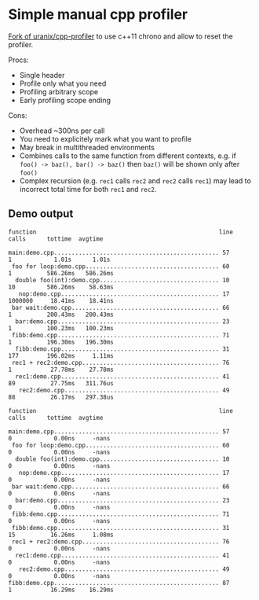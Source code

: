 # Simple manual cpp profiler

[Fork of uranix/cpp-profiler](https://github.com/uranix/cpp-profiler) to use c++11 chrono and allow to reset the profiler.

Procs:
* Single header
* Profile only what you need
* Profiling arbitrary scope
* Early profiling scope ending

Cons:
* Overhead ~300ns per call
* You need to explicitely mark what you want to profile
* May break in multithreaded environments
* Combines calls to the same function from different contexts, e.g. if `foo() -> baz(), bar() -> baz()` then `baz()` will be shown only after `foo()`
* Complex recursion (e.g. `rec1` calls `rec2` and `rec2` calls `rec1`) may lead to incorrect total time for both `rec1` and `rec2`.

## Demo output
```
function                                                    line	calls	   tottime	avgtime

main:demo.cpp............................................... 57       1            1.01s      1.01s 
 foo for loop:demo.cpp...................................... 60       1          586.26ms   586.26ms
  double foo(int):demo.cpp.................................. 10       10         586.26ms    58.63ms
   nop:demo.cpp............................................. 17       1000000     18.41ms    18.41ns
 bar wait:demo.cpp.......................................... 66       1          200.43ms   200.43ms
  bar:demo.cpp.............................................. 23       1          100.23ms   100.23ms
 fibb:demo.cpp.............................................. 71       1          196.30ms   196.30ms
  fibb:demo.cpp............................................. 31       177        196.02ms     1.11ms
 rec1 + rec2:demo.cpp....................................... 76       1           27.78ms    27.78ms
  rec1:demo.cpp............................................. 41       89          27.75ms   311.76us
   rec2:demo.cpp............................................ 49       88          26.17ms   297.38us

function                                                    line	calls	   tottime	avgtime

main:demo.cpp............................................... 57       0            0.00ns     -nans 
 foo for loop:demo.cpp...................................... 60       0            0.00ns     -nans 
  double foo(int):demo.cpp.................................. 10       0            0.00ns     -nans 
   nop:demo.cpp............................................. 17       0            0.00ns     -nans 
 bar wait:demo.cpp.......................................... 66       0            0.00ns     -nans 
  bar:demo.cpp.............................................. 23       0            0.00ns     -nans 
 fibb:demo.cpp.............................................. 71       0            0.00ns     -nans 
 fibb:demo.cpp.............................................. 31       15          16.26ms     1.08ms
 rec1 + rec2:demo.cpp....................................... 76       0            0.00ns     -nans 
  rec1:demo.cpp............................................. 41       0            0.00ns     -nans 
   rec2:demo.cpp............................................ 49       0            0.00ns     -nans 
fibb:demo.cpp............................................... 87       1           16.29ms    16.29ms
```

